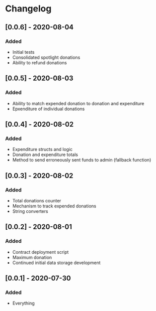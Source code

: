 # Changelog

## [0.0.6] - 2020-08-04

### Added

- Initial tests
- Consolidated spotlight donations
- Ability to refund donations

## [0.0.5] - 2020-08-03

### Added

- Ability to match expended donation to donation and expenditure
- Epxenditure of individual donations

## [0.0.4] - 2020-08-02

### Added

- Expenditure structs and logic
- Donation and expenditure totals
- Method to send erroneously sent funds to admin (fallback function)

## [0.0.3] - 2020-08-02

### Added

- Total donations counter
- Mechanism to track expended donations
- String converters

## [0.0.2] - 2020-08-01

### Added

- Contract deployment script
- Maximum donation
- Continued initial data storage development

## [0.0.1] - 2020-07-30

### Added

- Everything
